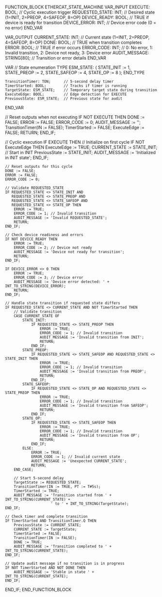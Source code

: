 FUNCTION_BLOCK ETHERCAT_STATE_MACHINE
VAR_INPUT
    EXECUTE: BOOL;             // Cyclic execution trigger
    REQUESTED_STATE: INT;      // Desired state (1=INIT, 2=PREOP, 4=SAFEOP, 8=OP)
    DEVICE_READY: BOOL;        // TRUE if device is ready for transition
    DEVICE_ERROR: INT;         // Device error code (0 = no error)
END_VAR

VAR_OUTPUT
    CURRENT_STATE: INT;        // Current state (1=INIT, 2=PREOP, 4=SAFEOP, 8=OP)
    DONE: BOOL;                // TRUE when transition completes
    ERROR: BOOL;               // TRUE if error occurs
    ERROR_CODE: INT;           // 0: No error, 1: Invalid transition, 2: Device not ready, 3: Device error
    AUDIT_MESSAGE: STRING[80]; // Transition or error details
END_VAR

VAR
    // State enumeration
    TYPE ESM_STATE:
    (
        STATE_INIT := 1,
        STATE_PREOP := 2,
        STATE_SAFEOP := 4,
        STATE_OP := 8
    );
    END_TYPE
    
    TransitionTimer: TON;      // 5-second delay timer
    TimerStarted: BOOL;        // Tracks if timer is running
    TargetState: ESM_STATE;    // Temporary target state during transition
    ExecuteEdge: BOOL;         // Edge detection for EXECUTE
    PreviousState: ESM_STATE;  // Previous state for audit
END_VAR

// Reset outputs when not executing
IF NOT EXECUTE THEN
    DONE := FALSE;
    ERROR := FALSE;
    ERROR_CODE := 0;
    AUDIT_MESSAGE := '';
    TransitionTimer(IN := FALSE);
    TimerStarted := FALSE;
    ExecuteEdge := FALSE;
    RETURN;
END_IF;

// Cyclic execution
IF EXECUTE THEN
    // Initialize on first cycle
    IF NOT ExecuteEdge THEN
        ExecuteEdge := TRUE;
        CURRENT_STATE := STATE_INIT; // Start in INIT
        PreviousState := STATE_INIT;
        AUDIT_MESSAGE := 'Initialized in INIT state';
    END_IF;
    
    // Reset outputs for this cycle
    DONE := FALSE;
    ERROR := FALSE;
    ERROR_CODE := 0;
    
    // Validate REQUESTED_STATE
    IF REQUESTED_STATE <> STATE_INIT AND
       REQUESTED_STATE <> STATE_PREOP AND
       REQUESTED_STATE <> STATE_SAFEOP AND
       REQUESTED_STATE <> STATE_OP THEN
        ERROR := TRUE;
        ERROR_CODE := 1; // Invalid transition
        AUDIT_MESSAGE := 'Invalid REQUESTED_STATE';
        RETURN;
    END_IF;
    
    // Check device readiness and errors
    IF NOT DEVICE_READY THEN
        ERROR := TRUE;
        ERROR_CODE := 2; // Device not ready
        AUDIT_MESSAGE := 'Device not ready for transition';
        RETURN;
    END_IF;
    
    IF DEVICE_ERROR <> 0 THEN
        ERROR := TRUE;
        ERROR_CODE := 3; // Device error
        AUDIT_MESSAGE := 'Device error detected: ' + INT_TO_STRING(DEVICE_ERROR);
        RETURN;
    END_IF;
    
    // Handle state transition if requested state differs
    IF REQUESTED_STATE <> CURRENT_STATE AND NOT TimerStarted THEN
        // Validate transition
        CASE CURRENT_STATE OF
            STATE_INIT:
                IF REQUESTED_STATE <> STATE_PREOP THEN
                    ERROR := TRUE;
                    ERROR_CODE := 1; // Invalid transition
                    AUDIT_MESSAGE := 'Invalid transition from INIT';
                    RETURN;
                END_IF;
            STATE_PREOP:
                IF REQUESTED_STATE <> STATE_SAFEOP AND REQUESTED_STATE <> STATE_INIT THEN
                    ERROR := TRUE;
                    ERROR_CODE := 1; // Invalid transition
                    AUDIT_MESSAGE := 'Invalid transition from PREOP';
                    RETURN;
                END_IF;
            STATE_SAFEOP:
                IF REQUESTED_STATE <> STATE_OP AND REQUESTED_STATE <> STATE_PREOP THEN
                    ERROR := TRUE;
                    ERROR_CODE := 1; // Invalid transition
                    AUDIT_MESSAGE := 'Invalid transition from SAFEOP';
                    RETURN;
                END_IF;
            STATE_OP:
                IF REQUESTED_STATE <> STATE_SAFEOP THEN
                    ERROR := TRUE;
                    ERROR_CODE := 1; // Invalid transition
                    AUDIT_MESSAGE := 'Invalid transition from OP';
                    RETURN;
                END_IF;
            ELSE:
                ERROR := TRUE;
                ERROR_CODE := 1; // Invalid current state
                AUDIT_MESSAGE := 'Unexpected CURRENT_STATE';
                RETURN;
        END_CASE;
        
        // Start 5-second delay
        TargetState := REQUESTED_STATE;
        TransitionTimer(IN := TRUE, PT := T#5s);
        TimerStarted := TRUE;
        AUDIT_MESSAGE := 'Transition started from ' + INT_TO_STRING(CURRENT_STATE) + 
                         ' to ' + INT_TO_STRING(TargetState);
    END_IF;
    
    // Check timer and complete transition
    IF TimerStarted AND TransitionTimer.Q THEN
        PreviousState := CURRENT_STATE;
        CURRENT_STATE := TargetState;
        TimerStarted := FALSE;
        TransitionTimer(IN := FALSE);
        DONE := TRUE;
        AUDIT_MESSAGE := 'Transition completed to ' + INT_TO_STRING(CURRENT_STATE);
    END_IF;
    
    // Update audit message if no transition is in progress
    IF NOT TimerStarted AND NOT DONE THEN
        AUDIT_MESSAGE := 'Stable in state ' + INT_TO_STRING(CURRENT_STATE);
    END_IF;
END_IF;
END_FUNCTION_BLOCK
